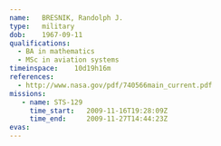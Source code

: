 ```yaml
---
name:	BRESNIK, Randolph J.
type:	military
dob:	1967-09-11
qualifications:
  - BA in mathematics
  - MSc in aviation systems
timeinspace:	10d19h16m
references:
  - http://www.nasa.gov/pdf/740566main_current.pdf
missions:
   - name: STS-129
     time_start:   2009-11-16T19:28:09Z
     time_end:     2009-11-27T14:44:23Z
evas:
---
```

